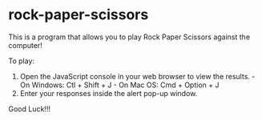 # rock-paper-scissors

This is a program that allows you to play Rock Paper Scissors against the computer!

To play:
  1. Open the JavaScript console in your web browser to view the results.
    - On Windows: Ctl + Shift + J 
    - On Mac OS: Cmd + Option + J
  2. Enter your responses inside the alert pop-up window.

Good Luck!!!